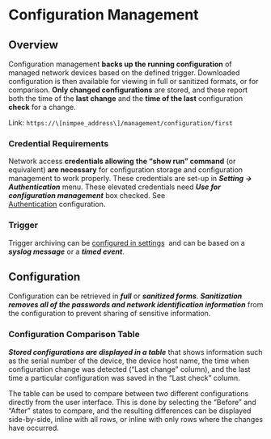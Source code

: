 # Configuration Management

## Overview

Configuration management **backs up the running configuration** of managed network devices based on the defined trigger. Downloaded configuration is then available for viewing in full or sanitized formats, or for comparison.
**Only changed configurations** are stored, and these report both the time of the **last change** and the **time of the last** configuration **check** for a change.

Link: `https://\[nimpee_address\]/management/configuration/first`

### Credential Requirements

Network access **credentials allowing** **the “show run” command** (or equivalent) **are necessary** for configuration storage and configuration management to work properly.
These credentials are set-up in ***Setting → Authentication*** menu. These elevated credentials need ***Use for configuration management*** box checked.
See [Authentication](../../IP_Fabric_Settings/Settings_UI/advanced/authentication.md) configuration.

### Trigger

Trigger archiving can be [configured in settings](../../IP_Fabric_Settings/Settings_UI/advanced/configuration_management.md)  and can be based on a ***syslog message*** or a ***timed event***.

## Configuration

Configuration can be retrieved in ***full*** or ***sanitized forms***. ***Sanitization removes all of the passwords and network identification information*** from the configuration to prevent sharing of sensitive information.

### Configuration Comparison Table

***Stored configurations are displayed in a table*** that shows information such as the serial number of the device, the device host name, the time when configuration change was detected (“Last change” column),
and the last time a particular configuration was saved in the “Last check” column.

The table can be used to compare between two different configurations directly from the user interface. This is done by selecting the “Before” and “After” states to compare,
and the resulting differences can be displayed side-by-side, inline with all rows, or inline with only rows where the changes have occurred.

